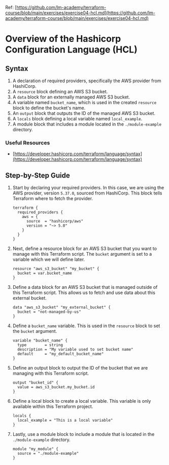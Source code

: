 Ref: [https://github.com/lm-academy/terraform-course/blob/main/exercises/exercise04-hcl.md](https://github.com/lm-academy/terraform-course/blob/main/exercises/exercise04-hcl.md)
# Overview of the Hashicorp Configuration Language (HCL)

## Syntax

1. A declaration of required providers, specifically the AWS provider from HashiCorp.
2. A `resource` block defining an AWS S3 bucket.
3. A `data` block for an externally managed AWS S3 bucket.
4. A variable named `bucket_name`, which is used in the created `resource` block to define the bucket's name.
5. An `output` block that outputs the ID of the managed AWS S3 bucket.
6. A `locals` block defining a local variable named `local_example`.
7. A module block that includes a module located in the `./module-example` directory.

### Useful Resources

-   [https://developer.hashicorp.com/terraform/language/syntax](https://developer.hashicorp.com/terraform/language/syntax)

## Step-by-Step Guide

1. Start by declaring your required providers. In this case, we are using the AWS provider, version `5.37.0`, sourced from HashiCorp. This block tells Terraform where to fetch the provider.

    ```
    terraform {
      required_providers {
        aws = {
          source  = "hashicorp/aws"
          version = "~> 5.0"
        }
      }
    }
    ```

2. Next, define a resource block for an AWS S3 bucket that you want to manage with this Terraform script. The `bucket` argument is set to a variable which we will define later.

    ```
    resource "aws_s3_bucket" "my_bucket" {
      bucket = var.bucket_name
    }
    ```

3. Define a data block for an AWS S3 bucket that is managed outside of this Terraform script. This allows us to fetch and use data about this external bucket.

    ```
    data "aws_s3_bucket" "my_external_bucket" {
      bucket = "not-managed-by-us"
    }
    ```

4. Define a `bucket_name` variable. This is used in the `resource` block to set the `bucket` argument.

    ```
    variable "bucket_name" {
      type        = string
      description = "My variable used to set bucket name"
      default     = "my_default_bucket_name"
    }
    ```

5. Define an output block to output the ID of the bucket that we are managing with this Terraform script.

    ```
    output "bucket_id" {
      value = aws_s3_bucket.my_bucket.id
    }
    ```

6. Define a local block to create a local variable. This variable is only available within this Terraform project.

    ```
    locals {
      local_example = "This is a local variable"
    }
    ```

7. Lastly, use a module block to include a module that is located in the `./module-example` directory.

    ```
    module "my_module" {
      source = "./module-example"
    }
    ```